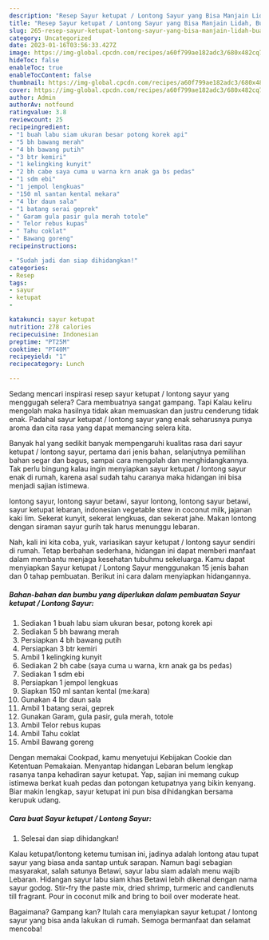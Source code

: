 ```yaml
---
description: "Resep Sayur ketupat / Lontong Sayur yang Bisa Manjain Lidah, Buat Buka Puasa}"
title: "Resep Sayur ketupat / Lontong Sayur yang Bisa Manjain Lidah, Buat Buka Puasa}"
slug: 265-resep-sayur-ketupat-lontong-sayur-yang-bisa-manjain-lidah-buat-buka-puasa
category: Uncategorized
date: 2023-01-16T03:56:33.427Z
image: https://img-global.cpcdn.com/recipes/a60f799ae182adc3/680x482cq70/sayur-ketupat-lontong-sayur-foto-resep-utama.jpg
hideToc: false
enableToc: true
enableTocContent: false
thumbnail: https://img-global.cpcdn.com/recipes/a60f799ae182adc3/680x482cq70/sayur-ketupat-lontong-sayur-foto-resep-utama.jpg
cover: https://img-global.cpcdn.com/recipes/a60f799ae182adc3/680x482cq70/sayur-ketupat-lontong-sayur-foto-resep-utama.jpg
author: Admin
authorAv: notfound
ratingvalue: 3.8
reviewcount: 25
recipeingredient:
- "1 buah labu siam ukuran besar potong korek api"
- "5 bh bawang merah"
- "4 bh bawang putih"
- "3 btr kemiri"
- "1 kelingking kunyit"
- "2 bh cabe saya cuma u warna krn anak ga bs pedas"
- "1 sdm ebi"
- "1 jempol lengkuas"
- "150 ml santan kental mekara"
- "4 lbr daun sala"
- "1 batang serai geprek"
- " Garam gula pasir gula merah totole"
- " Telor rebus kupas"
- " Tahu coklat"
- " Bawang goreng"
recipeinstructions:

- "Sudah jadi dan siap dihidangkan!"
categories:
- Resep
tags:
- sayur
- ketupat
- 

katakunci: sayur ketupat  
nutrition: 278 calories
recipecuisine: Indonesian
preptime: "PT25M"
cooktime: "PT40M"
recipeyield: "1"
recipecategory: Lunch

---
```



Sedang mencari inspirasi resep sayur ketupat / lontong sayur yang menggugah selera? Cara membuatnya sangat gampang. Tapi Kalau keliru mengolah maka hasilnya tidak akan memuaskan dan justru cenderung tidak enak. Padahal sayur ketupat / lontong sayur yang enak seharusnya punya aroma dan cita rasa yang dapat memancing selera kita.


Banyak hal yang sedikit banyak mempengaruhi kualitas rasa dari sayur ketupat / lontong sayur, pertama dari jenis bahan, selanjutnya pemilihan bahan segar dan bagus, sampai cara mengolah dan menghidangkannya. Tak perlu bingung kalau ingin menyiapkan sayur ketupat / lontong sayur enak di rumah, karena asal sudah tahu caranya maka hidangan ini bisa menjadi sajian istimewa.

lontong sayur, lontong sayur betawi, sayur lontong, lontong sayur betawi, sayur ketupat lebaran, indonesian vegetable stew in coconut milk, jajanan kaki lim. Sekerat kunyit, sekerat lengkuas, dan sekerat jahe. Makan lontong dengan siraman sayur gurih tak harus menunggu lebaran.


Nah, kali ini kita coba, yuk, variasikan sayur ketupat / lontong sayur sendiri di rumah. Tetap berbahan sederhana, hidangan ini dapat memberi manfaat dalam membantu menjaga kesehatan tubuhmu sekeluarga. Kamu dapat menyiapkan Sayur ketupat / Lontong Sayur menggunakan 15 jenis bahan dan 0 tahap pembuatan. Berikut ini cara dalam menyiapkan hidangannya.

<!--inarticleads1-->

##### Bahan-bahan dan bumbu yang diperlukan dalam pembuatan Sayur ketupat / Lontong Sayur:

1. Sediakan 1 buah labu siam ukuran besar, potong korek api
1. Sediakan 5 bh bawang merah
1. Persiapkan 4 bh bawang putih
1. Persiapkan 3 btr kemiri
1. Ambil 1 kelingking kunyit
1. Sediakan 2 bh cabe (saya cuma u warna, krn anak ga bs pedas)
1. Sediakan 1 sdm ebi
1. Persiapkan 1 jempol lengkuas
1. Siapkan 150 ml santan kental (me:kara)
1. Gunakan 4 lbr daun sala
1. Ambil 1 batang serai, geprek
1. Gunakan  Garam, gula pasir, gula merah, totole
1. Ambil  Telor rebus kupas
1. Ambil  Tahu coklat
1. Ambil  Bawang goreng


Dengan memakai Cookpad, kamu menyetujui Kebijakan Cookie dan Ketentuan Pemakaian. Menyantap hidangan Lebaran belum lengkap rasanya tanpa kehadiran sayur ketupat. Yap, sajian ini memang cukup istimewa berkat kuah pedas dan potongan ketupatnya yang bikin kenyang. Biar makin lengkap, sayur ketupat ini pun bisa dihidangkan bersama kerupuk udang. 

<!--inarticleads2-->

##### Cara buat Sayur ketupat / Lontong Sayur:


1. Selesai dan siap dihidangkan!

Kalau ketupat/lontong ketemu tumisan ini, jadinya adalah lontong atau tupat sayur yang biasa anda santap untuk sarapan. Namun bagi sebagian masyarakat, salah satunya Betawi, sayur labu siam adalah menu wajib Lebaran. Hidangan sayur labu siam khas Betawi lebih dikenal dengan nama sayur godog. Stir-fry the paste mix, dried shrimp, turmeric and candlenuts till fragrant. Pour in coconut milk and bring to boil over moderate heat. 

Bagaimana? Gampang kan? Itulah cara menyiapkan sayur ketupat / lontong sayur yang bisa anda lakukan di rumah. Semoga bermanfaat dan selamat mencoba!
